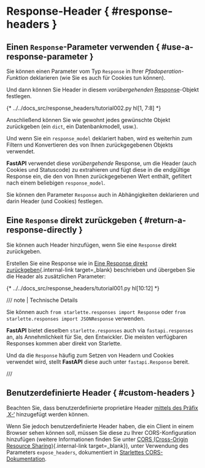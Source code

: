 # Response-Header { #response-headers }

## Einen `Response`-Parameter verwenden { #use-a-response-parameter }

Sie können einen Parameter vom Typ `Response` in Ihrer *Pfadoperation-Funktion* deklarieren (wie Sie es auch für Cookies tun können).

Und dann können Sie Header in diesem *vorübergehenden* <abbr title="Response – Antwort: Daten, die der Server zum anfragenden Client zurücksendet">Response</abbr>-Objekt festlegen.

{* ../../docs_src/response_headers/tutorial002.py hl[1, 7:8] *}

Anschließend können Sie wie gewohnt jedes gewünschte Objekt zurückgeben (ein `dict`, ein Datenbankmodell, usw.).

Und wenn Sie ein `response_model` deklariert haben, wird es weiterhin zum Filtern und Konvertieren des von Ihnen zurückgegebenen Objekts verwendet.

**FastAPI** verwendet diese *vorübergehende* Response, um die Header (auch Cookies und Statuscode) zu extrahieren und fügt diese in die endgültige Response ein, die den von Ihnen zurückgegebenen Wert enthält, gefiltert nach einem beliebigen `response_model`.

Sie können den Parameter `Response` auch in Abhängigkeiten deklarieren und darin Header (und Cookies) festlegen.

## Eine `Response` direkt zurückgeben { #return-a-response-directly }

Sie können auch Header hinzufügen, wenn Sie eine `Response` direkt zurückgeben.

Erstellen Sie eine Response wie in [Eine Response direkt zurückgeben](response-directly.md){.internal-link target=_blank} beschrieben und übergeben Sie die Header als zusätzlichen Parameter:

{* ../../docs_src/response_headers/tutorial001.py hl[10:12] *}

/// note | Technische Details

Sie können auch `from starlette.responses import Response` oder `from starlette.responses import JSONResponse` verwenden.

**FastAPI** bietet dieselben `starlette.responses` auch via `fastapi.responses` an, als Annehmlichkeit für Sie, den Entwickler. Die meisten verfügbaren Responses kommen aber direkt von Starlette.

Und da die `Response` häufig zum Setzen von Headern und Cookies verwendet wird, stellt **FastAPI** diese auch unter `fastapi.Response` bereit.

///

## Benutzerdefinierte Header { #custom-headers }

Beachten Sie, dass benutzerdefinierte proprietäre Header <a href="https://developer.mozilla.org/en-US/docs/Web/HTTP/Headers" class="external-link" target="_blank">mittels des Präfix ‚X-‘</a> hinzugefügt werden können.

Wenn Sie jedoch benutzerdefinierte Header haben, die ein Client in einem Browser sehen können soll, müssen Sie diese zu Ihrer CORS-Konfiguration hinzufügen (weitere Informationen finden Sie unter [CORS (Cross-Origin Resource Sharing)](../tutorial/cors.md){.internal-link target=_blank}), unter Verwendung des Parameters `expose_headers`, dokumentiert in <a href="https://www.starlette.io/middleware/#corsmiddleware" class="external-link" target="_blank">Starlettes CORS-Dokumentation</a>.
